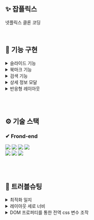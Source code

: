 ## ✨ 잡플릭스

넷플릭스 클론 코딩

<br>

## 🐻 기능 구현

<details>
<summary>
슬라이드 기능
</summary>
<div>

![image](https://github.com/jhchoi1182/jjabflix/assets/116577489/7c4472d9-1de4-4598-947b-6feac22fb242)


</details>


<details>
<summary>
북마크 기능
</summary>
<div>

![image](https://github.com/jhchoi1182/jjabflix/assets/116577489/0106ebda-e2b7-4b3e-8781-57868f972f58)


</details>

<details>
<summary>
검색 기능
</summary>
<div>

![image](https://github.com/jhchoi1182/jjabflix/assets/116577489/770201fc-1290-4746-afb3-c9d47b817742)

</details>


<details>
<summary>
상세 정보 모달
</summary>
<div>

![image](https://github.com/jhchoi1182/jjabflix/assets/116577489/5d49cd03-b3f6-4972-acd3-8012001298af)



</details>

<details>
<summary>
반응형 레이아웃
</summary>
<div>


![image](https://github.com/jhchoi1182/jjabflix/assets/116577489/7bc57cd3-a620-4fd7-9d42-72808e4e8f57)
  
![image](https://github.com/jhchoi1182/jjabflix/assets/116577489/5f4a7493-09d1-4aa6-b4af-1da25c9412b4)


</details>


<br><br>

## ⚙ 기술 스택

### ✔ Frond-end

<div>

<img src="https://img.shields.io/badge/Javascript-F7DF1E?style=for-the-badge&logo=Javascript&logoColor=black"/>
<img src="https://img.shields.io/badge/React-61DAFB?style=for-the-badge&logo=React&logoColor=black"/>
<img src="https://img.shields.io/badge/Typescript-3178C6?style=for-the-badge&logo=Typescript&logoColor=white">
<img src="https://img.shields.io/badge/react_query-FF4154?style=for-the-badge&logo=reactquery&logoColor=white">
<br>
<img src="https://img.shields.io/badge/React Router-CA4245?style=for-the-badge&logo=React Router&logoColor=white"/>
<img src="https://img.shields.io/badge/styledcomponent-DB7093?style=for-the-badge&logo=styledcomponent&logoColor=white">
  <img src="https://img.shields.io/badge/recoil-f26b00?style=for-the-badge&logo=&logoColor=white">


</div>


<br><br>


## 🔆 트러블슈팅

<details>
<summary>
최적화 일지
</summary>
<div>
https://jhchoi1182.tistory.com/185
<div>
</details>
<details>
<summary>
레이아웃 세로 너비
</summary>
<div>
https://jhchoi1182.tistory.com/180
<div>
</details>
  <details>
<summary>
DOM 프로퍼티를 통한 전역 css 변수 조작
</summary>
<div>
https://jhchoi1182.tistory.com/176
<div>
</details>

